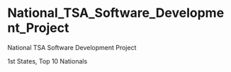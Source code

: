 # National_TSA_Software_Development_Project
National TSA Software Development Project

1st States, Top 10 Nationals
